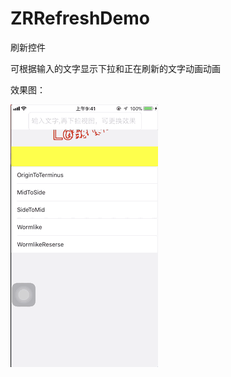 # ZRRefreshDemo
刷新控件

可根据输入的文字显示下拉和正在刷新的文字动画动画

效果图：

![image](https://github.com/LZRun/ZRRefreshDemo/blob/master/效果图/2c5094c9143e7fbc8d39756a14f2b8e7.gif)
